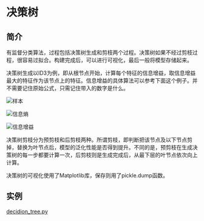 # 决策树

## 简介

有监督分类算法，过程包括决策树生成和剪枝两个过程。决策树如果不经过剪枝过程，很容易过拟合。构建完成后，可以进行可视化，最后一般将模型存储起来。

决策树生成以ID3为例，即从根节点开始，计算每个特征的信息增益，取信息增益最大的特征作为该节点上的特征。信息增益的具体算法可以参考下面这个例子。并不需要记住原始公式，只需记住带入的数字是什么。

![样本](http://ww1.sinaimg.cn/large/96803f81ly1fz7nlhezzyj20nj0hldi3.jpg)

![信息熵](http://ww1.sinaimg.cn/large/96803f81ly1fz7nm51e6oj20no0hn3zk.jpg)

![信息增益](http://ww1.sinaimg.cn/large/96803f81ly1fz7nmh5866j20nm0hmt9o.jpg)

决策树剪枝分为预剪枝和后剪枝两种。所谓剪枝，即判断把该节点及以下节点剪掉，替换为叶节点后，模型的泛化性能是否得到提升。不同的是，预剪枝在生成决策树的每一步都要计算一次，后剪枝则是生成完成后，从最下层的叶节点依次向上计算。

决策树的可视化使用了Matplotlib库，保存则用了pickle.dump函数。

## 实例

[decidion_tree.py](https://github.com/Niuyuhang03/MachineLearning/blob/master/decision_tree/decision_tree.py)
